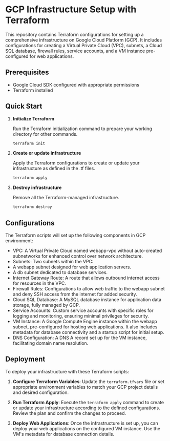 # GCP Infrastructure Setup with Terraform

This repository contains Terraform configurations for setting up a comprehensive infrastructure on Google Cloud Platform (GCP). It includes configurations for creating a Virtual Private Cloud (VPC), subnets, a Cloud SQL database, firewall rules, service accounts, and a VM instance pre-configured for web applications.

## Prerequisites

- Google Cloud SDK configured with appropriate permissions
- Terraform installed

## Quick Start

1. **Initialize Terraform**

   Run the Terraform initialization command to prepare your working directory for other commands.

   ```bash
   terraform init

2. **Create or update infrastructure**
   
   Apply the Terraform configurations to create or update your infrastructure as defined in the .tf files.
   
   ```bash
   terraform apply

3. **Destroy infrastructure**
   
   Remove all the Terraform-managed infrastructure.

   ```bash
   terraform destroy


## Configurations

The Terraform scripts will set up the following components in GCP environment:

- VPC: A Virtual Private Cloud named webapp-vpc without auto-created subnetworks for enhanced control over network architecture.
- Subnets: Two subnets within the VPC:
- A webapp subnet designed for web application servers.
- A db subnet dedicated to database services.
- Internet Gateway Route: A route that allows outbound internet access for resources in the VPC.
- Firewall Rules: Configurations to allow web traffic to the webapp subnet and deny SSH access from the internet for added security.
- Cloud SQL Database: A MySQL database instance for application data storage, fully managed by GCP.
- Service Accounts: Custom service accounts with specific roles for logging and monitoring, ensuring minimal privileges for security.
- VM Instance: A Google Compute Engine instance within the webapp subnet, pre-configured for hosting web applications. It also includes metadata for database connectivity and a startup script for initial setup.
- DNS Configuration: A DNS A record set up for the VM instance, facilitating domain name resolution.


## Deployment

To deploy your infrastructure with these Terraform scripts:

1. **Configure Terraform Variables**: Update the `terraform.tfvars` file or set appropriate environment variables to match your GCP project details and desired configuration.
   
2. **Run Terraform Apply**: Execute the `terraform apply` command to create or update your infrastructure according to the defined configurations. Review the plan and confirm the changes to proceed.
   
3. **Deploy Web Applications**: Once the infrastructure is set up, you can deploy your web applications on the configured VM instance. Use the VM's metadata for database connection details.